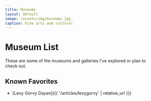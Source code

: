 ```yaml
---
title: Museums
layout: default
image: /assets/img/museums.jpg
caption: Fine arts and culture!
---
```


# Museum List

These are some of the museums and galleries I've explored or plan to check out.

## Known Favorites

- [Levy Gorvy Dayan]({{ '/articles/levygorvy' | relative_url }})
